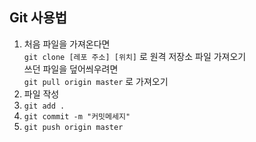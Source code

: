 ## Git 사용법

1. 처음 파일을 가져온다면  
```git clone [레포 주소] [위치]``` 로 원격 저장소 파일 가져오기  
 쓰던 파일을 덮어씌우려면  
```git pull origin master``` 로 가져오기
2. 파일 작성
3. ```git add .```
4. ```git commit -m "커밋메세지"```
5. ```git push origin master```
